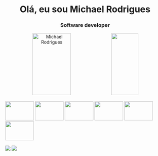 <h1 align="center">Olá, eu sou Michael Rodrigues</h1>
<h3 align="center">Software developer</h3>

<div align="center">  
  <img width="49%" height="195px" src="https://github-readme-stats.vercel.app/api?username=michaellinsk&show_icons=true&count_private=true&hide_border=true&title_color=28B01E&icon_color=28B01E&text_color=c9d1d9&bg_color=0d1117" alt="Michael Rodrigues" /> 
  <img width="41%" height="195px" src="https://github-readme-stats.vercel.app/api/top-langs/?username=michaellinsk&layout=compact&hide_border=true&title_color=28B01E&text_color=28B01E&bg_color=0d1117" />
</div>
<br>
<div aling="center">
<img width="90px" height="60px" src="https://cdn.jsdelivr.net/gh/devicons/devicon/icons/html5/html5-original-wordmark.svg" />
<img width="90px" height="60px" src="https://cdn.jsdelivr.net/gh/devicons/devicon/icons/css3/css3-original-wordmark.svg" />
<img width="90px" height="60px" src="https://cdn.jsdelivr.net/gh/devicons/devicon/icons/javascript/javascript-original.svg" />
<img width="90px" height="60px" src="https://cdn.jsdelivr.net/gh/devicons/devicon/icons/java/java-original-wordmark.svg" />
<img width="90px" height="60px" src="https://cdn.jsdelivr.net/gh/devicons/devicon/icons/php/php-original.svg" />
<img width="90px" height="60px" src="https://cdn.jsdelivr.net/gh/devicons/devicon/icons/mysql/mysql-original-wordmark.svg" />
</div>
<br>
<div> 
  <a href = "mailto:michael.linsk01@gmail.com"><img src="https://img.shields.io/badge/Gmail-D14836?style=for-the-badge&logo=gmail&logoColor=white"></a>
  <a href="https://www.linkedin.com/in/michael-lfrodrigues/" target="_blank"><img src="https://img.shields.io/badge/-LinkedIn-%230077B5?style=for-the-badge&logo=linkedin&logoColor=white" target="_blank"></a> 
</div>
<br> 
